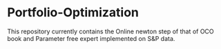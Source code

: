 # Portfolio-Optimization


This repository currently contains the Online newton step of that of OCO book and Parameter free expert implemented on S&P data.
